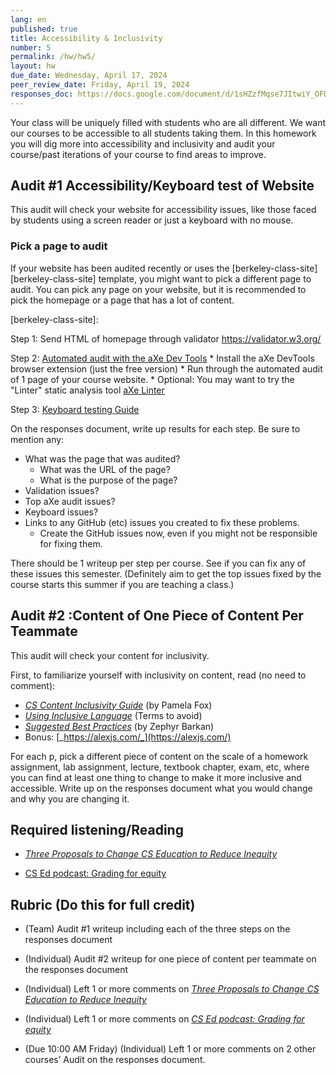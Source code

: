 ```yaml
---
lang: en
published: true
title: Accessibility & Inclusivity
number: 5
permalink: /hw/hw5/
layout: hw
due_date: Wednesday, April 17, 2024
peer_review_date: Friday, April 19, 2024
responses_doc: https://docs.google.com/document/d/1sHZzfMqse7JItwiY_OFD6ZLaNpH_gpQJjlL5DX2LmwI/edit
---
```


[grading_for_equity_transcript]: https://docs.google.com/document/d/1y9A79IVQBs0I_g6TUce1YJK7rMhjusf8/edit#heading=h.gjdgxs
[three_proposals_posts]: https://drive.google.com/file/d/1nSetm35_03U139DWyOvupyMkqK4AqXiQ/view?usp=share_link

Your class will be uniquely filled with students who are all different. We want our courses to be accessible to all students taking them. In this homework you will dig more into accessibility and inclusivity and audit your course/past iterations of your course to find areas to improve.

## Audit \#1 Accessibility/Keyboard test of Website

This audit will check your website for accessibility issues, like those faced by students using a screen reader or just a keyboard with no mouse.

### Pick a page to audit

If your website has been audited recently or uses the [berkeley-class-site][berkeley-class-site] template, you might want to pick a different page to audit. You can pick any page on your website, but it is recommended to pick the homepage or a page that has a lot of content.

[berkeley-class-site]:

Step 1: Send HTML of homepage through validator [<u>https://validator.w3.org/</u>](https://validator.w3.org/)

Step 2: [<u>Automated audit with the aXe Dev Tools</u>](https://www.deque.com/get-started-axe-devtools-browser-extension/?utm_medium=referral&utm_source=deque.com&utm_campaign=devtools)
    * Install the aXe DevTools browser extension (just the free version)
    * Run through the automated audit of 1 page of your course website.
    * Optional: You may want to try the "Linter" static analysis tool [aXe Linter](https://www.deque.com/axe/devtools/linter/)

Step 3: [<u>Keyboard testing Guide</u>](https://webaccess.berkeley.edu/resources/tips-and-how-tos/how-do-keyboard-testing)

On the responses document, write up results for each step. Be sure to mention any:

- What was the page that was audited?
  - What was the URL of the page?
  - What is the purpose of the page?
- Validation issues?
- Top aXe audit issues?
- Keyboard issues?
- Links to any GitHub (etc) issues you created to fix these problems.
  - Create the GitHub issues now, even if you might not be responsible for fixing them.

There should be 1 writeup per step per course.
See if you can fix any of these issues this semester. (Definitely aim to get the top issues fixed by the course starts this summer if you are teaching a class.)

## Audit \#2 :Content of One Piece of Content Per Teammate

This audit will check your content for inclusivity.

First, to familiarize yourself with inclusivity on content, read (no need to comment):

- [_CS Content Inclusivity Guide_](https://docs.google.com/document/d/1LbMwoG19dLyn2PacB2ZRsXg1-HgS0txOL02GjKNSHHw/edit#heading=h.snwazixs4a7s) (by Pamela Fox)
- [_Using Inclusive Language_](https://drive.google.com/file/d/1lo2V-FwH7Cf8sOLYGvyZH4ioxQ8PnNZX/view) (Terms to avoid)
- [_Suggested Best Practices_](https://docs.google.com/document/d/1NvmF4HXH3-Zi0W1p4vYwHG4TWfV2EWN76HN3faZTYpY/edit) (by Zephyr Barkan)
- Bonus: [_https://alexjs.com/_](https://alexjs.com/)

For each p, pick a different piece of content on the scale of a homework assignment, lab assignment, lecture, textbook chapter, exam, etc, where you can find at least one thing to change to make it more inclusive and accessible. Write up on the responses document what you would change and why you are changing it.


## Required listening/Reading

- [_Three Proposals to Change CS Education to Reduce Inequity_][three_proposals_posts]

- [CS Ed podcast: Grading for equity][grading_for_equity_transcript]

## Rubric (Do this for full credit)

- (Team) Audit \#1 writeup including each of the three steps on the responses document

- (Individual) Audit \#2 writeup for one piece of content per teammate on the responses document

- (Individual) Left 1 or more comments on [_Three Proposals to Change CS Education to Reduce Inequity_](https://drive.google.com/file/d/1LCG9ZOUAfXELVhpWu32gsIJNEr1Reik0/view?usp=share_link)

- (Individual) Left 1 or more comments on [_CS Ed podcast: Grading for equity_][grading_for_equity_transcript]

- (Due 10:00 AM Friday) (Individual) Left 1 or more comments on 2 other courses’ Audit on the responses document.
